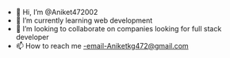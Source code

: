 - 👋 Hi, I’m @Aniket472002
- 🌱 I’m currently learning web development 
- 💞️ I’m looking to collaborate on companies looking for full stack developer
- 📫 How to reach me -email-Aniketkg472@gmail.com

<!---
Aniket472002/Aniket472002 is a ✨ special ✨ repository because its `README.md` (this file) appears on your GitHub profile.
You can click the Preview link to take a look at your changes.
--->
